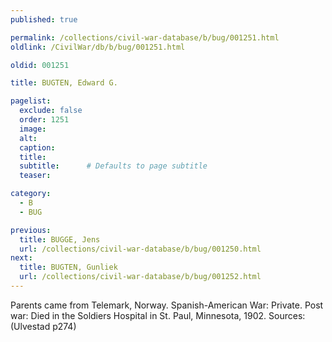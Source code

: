 ```yaml
---
published: true

permalink: /collections/civil-war-database/b/bug/001251.html
oldlink: /CivilWar/db/b/bug/001251.html

oldid: 001251

title: BUGTEN, Edward G.

pagelist:
  exclude: false
  order: 1251
  image: 
  alt:
  caption:
  title:
  subtitle:      # Defaults to page subtitle
  teaser:

category: 
  - B 
  - BUG

previous:
  title: BUGGE, Jens
  url: /collections/civil-war-database/b/bug/001250.html  
next:
  title: BUGTEN, Gunliek
  url: /collections/civil-war-database/b/bug/001252.html   
---
```

Parents came from Telemark, Norway. Spanish-American War: Private. Post war: Died in the Soldiers Hospital in St. Paul, Minnesota, 1902. Sources: (Ulvestad p274)